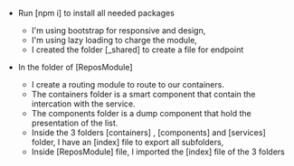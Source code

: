 - Run [npm i] to install all needed packages
    - I'm using bootstrap for responsive and design,
    - I'm using lazy loading to charge the module,
    - I created the folder [_shared] to create a file for endpoint

- In the folder of [ReposModule]
    - I create a routing module to route to our containers.
    - The containers folder is a smart component that contain the intercation with the service.
    - The components folder is a dump component that hold the presentation of the list.
    - Inside the 3 folders [containers] , [components] and [services] folder, I have an [index] file to export all subfolders,
    - Inside [ReposModule] file, I imported the [index] file of the 3 folders

